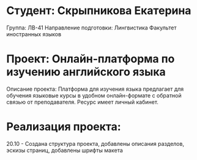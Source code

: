 # Студент: Скрыпникова Екатерина
Группа: ЛВ-41
Направление подготовки: Лингвистика
Факультет иностранных языков
# Проект: Онлайн-платформа по изучению английского языка
Описание проекта: Платформа для изучения языка предлагает для обучения языковые курсы в удобном онлайн-формате с обратной связью от преподавателя. Ресурс имеет личный кабинет.
# Реализация проекта:
20.10 - Создана структура проекта, добавлены описания разделов, эскизы страниц, добавлены шрифты макета